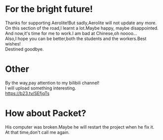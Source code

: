 # For the bright future!
Thanks for supporting Aerolite!But sadly,Aerolite will not update any more.\
On this section of the road,I learnt a lot.Maybe happy, maybe disappointed.\
And now,it's time for me to work.I am bad at Chinese,oh noooo...\
Also,I hope you can be better,both the students and the workers.Best wishes!\
Destined goodbye.
# Other
By the way,pay attention to my bilibili channel!\
I will upload something interesting.\
https://b23.tv/SEfjqTs
# How about Packet?
His computer was broken.Maybe he will restart the project when he fix it.\
At that time,don't call me again.
